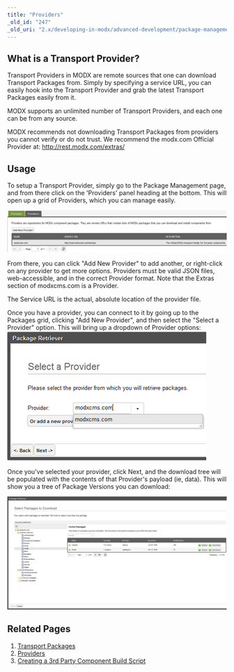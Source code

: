 ```yaml
---
title: "Providers"
_old_id: "247"
_old_uri: "2.x/developing-in-modx/advanced-development/package-management/providers"
---
```


## What is a Transport Provider?

Transport Providers in MODX are remote sources that one can download Transport Packages from. Simply by specifying a service URL, you can easily hook into the Transport Provider and grab the latest Transport Packages easily from it.

MODX supports an unlimited number of Transport Providers, and each one can be from any source.

MODX recommends not downloading Transport Packages from providers you cannot verify or do not trust. We recommend the modx.com Official Provider at: <http://rest.modx.com/extras/>

## Usage

To setup a Transport Provider, simply go to the Package Management page, and from there click on the 'Providers' panel heading at the bottom. This will open up a grid of Providers, which you can manage easily.

![](providers.png)

From there, you can click "Add New Provider" to add another, or right-click on any provider to get more options. Providers must be valid JSON files, web-accessible, and in the correct Provider format. Note that the Extras section of modxcms.com is a Provider.

The Service URL is the actual, absolute location of the provider file.

Once you have a provider, you can connect to it by going up to the Packages grid, clicking "Add New Provider", and then select the "Select a Provider" option. This will bring up a dropdown of Provider options: ![](selprovider.png)

Once you've selected your provider, click Next, and the download tree will be populated with the contents of that Provider's payload (ie, data). This will show you a tree of Package Versions you can download:

![](pkgdownload.png)

## Related Pages

1. [Transport Packages](extending-modx/transport-packages)
2. [Providers](building-sites/extras/providers)
3. [Creating a 3rd Party Component Build Script](extending-modx/transport-packages/build-script)
